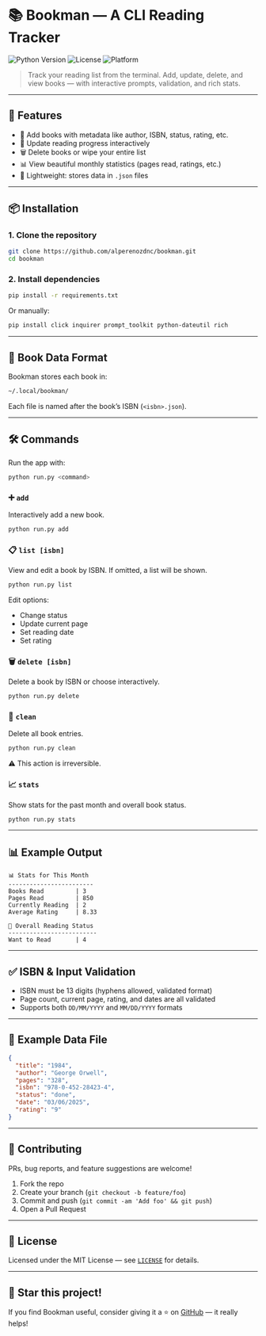 # 📚 Bookman — A CLI Reading Tracker

![Python Version](https://img.shields.io/badge/python-3.7%2B-blue?style=flat-square)
![License](https://img.shields.io/badge/license-MIT-green?style=flat-square)
![Platform](https://img.shields.io/badge/platform-CLI-informational?style=flat-square)

> Track your reading list from the terminal. Add, update, delete, and view books — with interactive prompts, validation, and rich stats.

---

## 🚀 Features

- 📖 Add books with metadata like author, ISBN, status, rating, etc.
- 🔄 Update reading progress interactively
- 🗑 Delete books or wipe your entire list
- 📊 View beautiful monthly statistics (pages read, ratings, etc.)
- 💾 Lightweight: stores data in `.json` files

---

## 📦 Installation

### 1. Clone the repository

```bash
git clone https://github.com/alperenozdnc/bookman.git
cd bookman
```

### 2. Install dependencies

```bash
pip install -r requirements.txt
```

Or manually:

```bash
pip install click inquirer prompt_toolkit python-dateutil rich
```

---

## 🧠 Book Data Format

Bookman stores each book in:

```bash
~/.local/bookman/
```

Each file is named after the book’s ISBN (`<isbn>.json`).

---

## 🛠️ Commands

Run the app with:

```bash
python run.py <command>
```

### ➕ `add`

Interactively add a new book.

```bash
python run.py add
```

### 📋 `list [isbn]`

View and edit a book by ISBN. If omitted, a list will be shown.

```bash
python run.py list
```

Edit options:
- Change status
- Update current page
- Set reading date
- Set rating

### 🗑 `delete [isbn]`

Delete a book by ISBN or choose interactively.

```bash
python run.py delete
```

### 🔄 `clean`

Delete all book entries.

```bash
python run.py clean
```

⚠️ This action is irreversible.

### 📈 `stats`

Show stats for the past month and overall book status.

```bash
python run.py stats
```

---

## 📊 Example Output

```text
📊 Stats for This Month
------------------------
Books Read         | 3
Pages Read         | 850
Currently Reading  | 2
Average Rating     | 8.33

📘 Overall Reading Status
-------------------------
Want to Read       | 4
```

---

## ✅ ISBN & Input Validation

- ISBN must be 13 digits (hyphens allowed, validated format)
- Page count, current page, rating, and dates are all validated
- Supports both `DD/MM/YYYY` and `MM/DD/YYYY` formats

---

## 📁 Example Data File

```json
{
  "title": "1984",
  "author": "George Orwell",
  "pages": "328",
  "isbn": "978-0-452-28423-4",
  "status": "done",
  "date": "03/06/2025",
  "rating": "9"
}
```

---

## 🤝 Contributing

PRs, bug reports, and feature suggestions are welcome!

1. Fork the repo
2. Create your branch (`git checkout -b feature/foo`)
3. Commit and push (`git commit -am 'Add foo' && git push`)
4. Open a Pull Request

---

## 📄 License

Licensed under the MIT License — see [`LICENSE`](./LICENSE) for details.

---

## 🌟 Star this project!

If you find Bookman useful, consider giving it a ⭐ on [GitHub](https://github.com/alperenozdnc/bookman) — it really helps!
